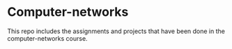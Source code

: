 # Computer-networks
This repo includes the assignments and projects that have been done in the computer-networks course.
